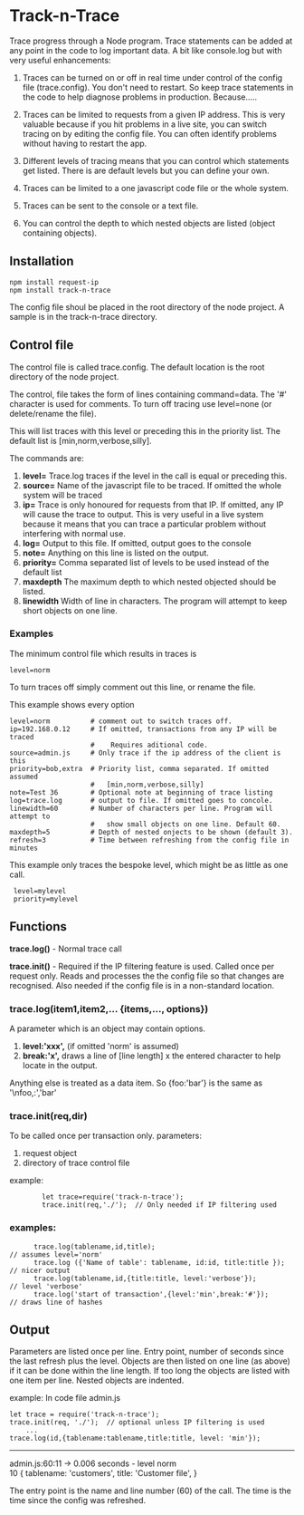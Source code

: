  

# Track-n-Trace

Trace progress through a Node program.  Trace statements    can be added at any point in the code to log important data.  A bit like console.log but with very useful enhancements:

1. Traces can be turned on or off in real time under control of the config file (trace.config). You don't need to restart.  So keep  trace statements in the code to help diagnose problems in production. Because.....

2. Traces can be limited to requests from a given IP address.  This is very valuable because if you hit problems in a live site, you can switch tracing on by editing the config file. You can often identify problems without having to restart the app. 

3. Different levels of tracing means that you can control which statements get listed.  There is are default levels but you can define your own.

4. Traces can be limited to a one javascript code file      or the whole system.

5. Traces can be sent to the console or a text file.

6. You can control the depth to which nested objects are listed (object containing objects).


## Installation
```
npm install request-ip
npm install track-n-trace
```
The config file shoul be placed in the root directory of the node project. A sample is in the track-n-trace directory.

##   Control file

The control file is called trace.config. The default location is the root directory of the node project.

The control, file takes the form of lines containing command=data.  The '#' character is used for comments.  To turn off tracing use level=none (or delete/rename the file).


This will list traces with this level or preceding this in the priority list. The default list is [min,norm,verbose,silly]. 
  
The commands are:

1. **level=** Trace.log traces if the level in the call is equal or preceding this. 
2. **source=** Name of the javascript file to be traced. If omitted the whole system will be traced
3. **ip=** Trace is only honoured for requests from that IP. If omitted, any IP will cause the trace to output. This is very useful in a live system because it means that you can trace a particular problem without interfering with normal use.
4. **log=**  Output to this file. If omitted, output goes to the console  
5. **note=** Anything on this line is listed on the output.
6. **priority=** Comma separated list of levels to be used instead of the default list
7. **maxdepth** The maximum depth to which nested objected should be listed.
8. **linewidth** Width of line in characters.  The program will attempt to keep short objects on one line.

   
###   Examples

The minimum control file which results in traces is 
```
level=norm
```
To turn traces off simply comment out this line, or rename the file.

This example shows every option
```
level=norm          # comment out to switch traces off.
ip=192.168.0.12     # If omitted, transactions from any IP will be traced
                    #    Requires aditional code. 
source=admin.js     # Only trace if the ip address of the client is this
priority=bob,extra  # Priority list, comma separated. If omitted assumed 
                    #   [min,norm,verbose,silly]
note=Test 36        # Optional note at beginning of trace listing
log=trace.log       # output to file. If omitted goes to concole.
linewidth=60        # Number of characters per line. Program will attempt to  
                    #   show small objects on one line. Default 60.
maxdepth=5          # Depth of nested onjects to be shown (default 3).
refresh=3           # Time between refreshing from the config file in minutes

```
This example only traces the bespoke level, which might be as little as one call. 
```
 level=mylevel
 priority=mylevel

```



##  Functions 
  
 **trace.log()** -  Normal trace call

 **trace.init()** - Required if the IP filtering feature is used. Called once per request only.  Reads and processes the the  config file so that changes are recognised.  Also needed if the config file is in a non-standard location.

###  trace.log(item1,item2,... {items,...,  options})
   
A parameter which is an object may contain options.  
1.   **level:'xxx',** (if omitted 'norm' is assumed)     
2.   **break:'x',**  draws a line of [line length] x the entered character to help locate in the output.

Anything else is treated as a data item. So {foo:'bar'}  is the same as '\nfoo,:','bar'


###   trace.init(req,dir)
   
 To be called once per transaction only.  parameters:
1. request object 
2. directory of trace control file

example:

            let trace=require('track-n-trace');
            trace.init(req,'./');  // Only needed if IP filtering used


###      examples:  
  ```
        trace.log(tablename,id,title);                                  // assumes level='norm'
        trace.log ({'Name of table': tablename, id:id, title:title });  // nicer output
        trace.log(tablename,id,{title:title, level:'verbose'});                // level 'verbose'
        trace.log('start of transaction',{level:'min',break:'#'});      // draws line of hashes
  ```

##   Output

Parameters are listed once per line.  Entry point, number of seconds since the last refresh plus the level.   Objects are then listed on one line (as above) if it can be done within the line length. If too long the objects are listed with one item per line.  Nested objects are indented. 
 

example:
In code file admin.js

```
let trace = require('track-n-trace');
trace.init(req, './');  // optional unless IP filtering is used
    ...
trace.log(id,{tablename:tablename,title:title, level: 'min'});
```
   
------------------------------------------------------------
admin.js:60:11 -> 0.006 seconds - level norm  
10
{ tablename: 'customers', title: 'Customer file', }

The entry point is the name and line number (60) of the call.
The time is the time since the config was refreshed. 


